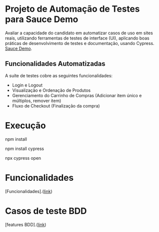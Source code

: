 # Projeto de Automação de Testes para Sauce Demo

Avaliar a capacidade do candidato em automatizar casos de uso em sites reais, utilizando ferramentas de testes de interface (UI), aplicando boas práticas de desenvolvimento de testes e documentação, usando Cypress.  [Sauce Demo](https://www.saucedemo.com). 

## Funcionalidades Automatizadas
A suíte de testes cobre as seguintes funcionalidades:
* Login e Logout
* Visualização e Ordenação de Produtos
* Gerenciamento do Carrinho de Compras (Adicionar item único e múltiplos, remover item)
* Fluxo de Checkout (Finalização da compra)

# Execução

npm install

npm install cypress

npx cypress open

# Funcionalidades 

[Funcionalidades].([link](https://github.com/razgrizF14B/provaSaucedemo/tree/main/cypress/e2e))

# Casos de teste BDD

[features BDD].([link](https://github.com/razgrizF14B/provaSaucedemo/tree/main/features))
